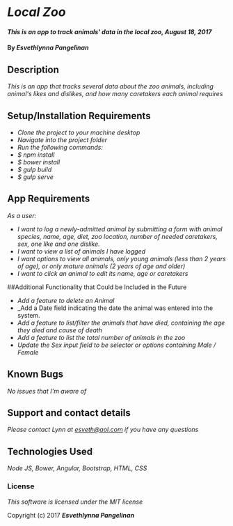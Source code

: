# _Local Zoo_

#### _This is an app to track animals' data in the local zoo, August 18, 2017_

#### By _**Esvethlynna Pangelinan**_

## Description

_This is an app that tracks several data about the zoo animals, including animal's likes and dislikes, and how many caretakers each animal requires_

## Setup/Installation Requirements

* _Clone the project to your machine desktop_
* _Navigate into the project folder_
* _Run the following commands:_
* _$ npm install_
* _$ bower install_
* _$ gulp build_
* _$ gulp serve_

## App Requirements
_As a user:_

* _I want to log a newly-admitted animal by submitting a form with animal species, name, age, diet, zoo location, number of needed caretakers, sex, one like and one dislike._
* _I want to view a list of animals I have logged_
* _I want options to view all animals, only young animals (less than 2 years of age), or only mature animals (2 years of age and older)_
* _I want to click an animal to edit its name, age or caretakers_

##Additional Functionality that Could be Included in the Future
* _Add a feature to delete an Animal_
* _Add a Date field indicating the date the animal was entered into the system.
* _Add a feature to list/filter the animals that have died, containing the age they died and cause of death_
* _Add a feature to list the total number of animals in the zoo_
* _Update the Sex input field to be selector or options containing Male / Female_

## Known Bugs

_No issues that I'm aware of_

## Support and contact details

_Please contact Lynn at esveth@aol.com if you have any questions_

## Technologies Used

_Node JS, Bower, Angular, Bootstrap, HTML, CSS_

### License

*This software is licensed under the MIT license*

Copyright (c) 2017 **_Esvethlynna Pangelinan_**
